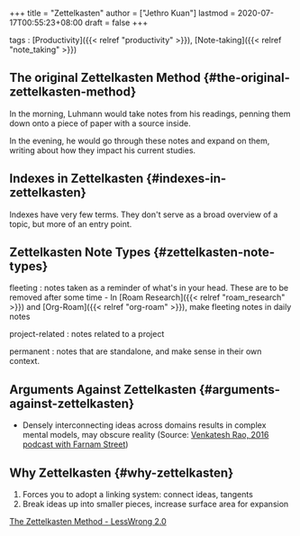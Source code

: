 +++
title = "Zettelkasten"
author = ["Jethro Kuan"]
lastmod = 2020-07-17T00:55:23+08:00
draft = false
+++

tags
: [Productivity]({{< relref "productivity" >}}), [Note-taking]({{< relref "note_taking" >}})

## The original Zettelkasten Method {#the-original-zettelkasten-method}

In the morning, Luhmann would take notes from his readings, penning
them down onto a piece of paper with a source inside.

In the evening, he would go through these notes and expand on them,
writing about how they impact his current studies.

## Indexes in Zettelkasten {#indexes-in-zettelkasten}

Indexes have very few terms. They don't serve as a broad overview of a
topic, but more of an entry point.

## Zettelkasten Note Types {#zettelkasten-note-types}

fleeting
: notes taken as a reminder of what's in your head. These
are to be removed after some time - In [Roam Research]({{< relref "roam_research" >}}) and [Org-Roam]({{< relref "org-roam" >}}), make fleeting notes in daily notes

project-related
: notes related to a project

permanent
: notes that are standalone, and make sense in their own context.

## Arguments Against Zettelkasten {#arguments-against-zettelkasten}

- Densely interconnecting ideas across domains results in complex
  mental models, may obscure reality (Source: [Venkatesh Rao, 2016
  podcast with Farnam Street](https://fs.blog/venkatesh-rao/))

## Why Zettelkasten {#why-zettelkasten}

1.  Forces you to adopt a linking system: connect ideas, tangents
2.  Break ideas up into smaller pieces, increase surface area for
    expansion

[The Zettelkasten Method - LessWrong 2.0](https://www.lesswrong.com/posts/NfdHG6oHBJ8Qxc26s/the-zettelkasten-method-1)
